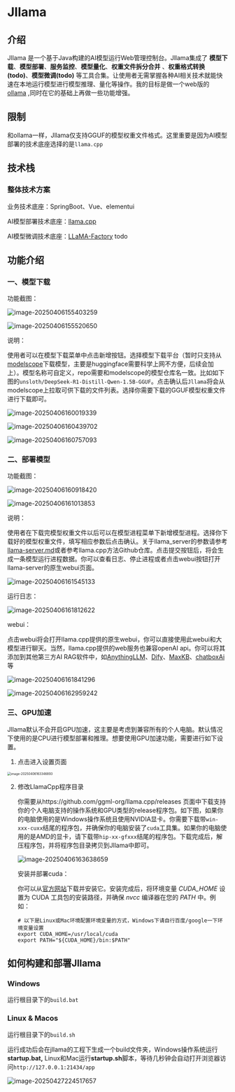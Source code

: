 # Jllama

## 介绍

Jllama 是一个基于Java构建的AI模型运行Web管理控制台。Jllama集成了 **模型下载**、**模型部署**、**服务监控**、**模型量化**、**权重文件拆分合并** 、**权重格式转换(todo)**、**模型微调(todo)** 等工具合集。让使用者无需掌握各种AI相关技术就能快速在本地运行模型进行模型推理、量化等操作。我的目标是做一个web版的[ollama](https://ollama.com) ,同时在它的基础上再做一些功能增强。

##  限制

和ollama一样，Jllama仅支持GGUF的模型权重文件格式。这里重要是因为AI模型部署的技术底座选择的是`llama.cpp`

##  技术栈

### 整体技术方案

业务技术底座：SpringBoot、Vue、elementui

AI模型部署技术底座：[llama.cpp](https://github.com/ggml-org/llama.cpp)

AI模型微调技术底座：[LLaMA-Factory](https://github.com/hiyouga/LLaMA-Factory)  todo

## 功能介绍

###  一、模型下载

功能截图： 

![image-20250406155403259](https://jerrysu232.oss-cn-shenzhen.aliyuncs.com/img/image-20250406155403259.png) 

![image-20250406155520650](https://jerrysu232.oss-cn-shenzhen.aliyuncs.com/img/image-20250406155520650.png) 

说明：

使用者可以在模型下载菜单中点击新增按钮。选择模型下载平台（暂时只支持从[modelscope](https://modelscope.cn/models)下载模型，主要是huggingface需要科学上网不方便，后续会加上）。模型名称可自定义，repo需要和modelscope的模型仓库名一致。比如如下图的`unsloth/DeepSeek-R1-Distill-Qwen-1.5B-GGUF`。点击确认后`Jllama`将会从modelscope上拉取可供下载的文件列表。选择你需要下载的GGUF模型权重文件进行下载即可。

![image-20250406160019339](https://jerrysu232.oss-cn-shenzhen.aliyuncs.com/img/image-20250406160019339.png)

![image-20250406160439702](https://jerrysu232.oss-cn-shenzhen.aliyuncs.com/img/image-20250406160439702.png)  

![image-20250406160757093](https://jerrysu232.oss-cn-shenzhen.aliyuncs.com/img/image-20250406160757093.png) 

###  二、部署模型

功能截图：

![image-20250406160918420](https://jerrysu232.oss-cn-shenzhen.aliyuncs.com/img/image-20250406160918420.png) 

![image-20250406161013853](https://jerrysu232.oss-cn-shenzhen.aliyuncs.com/img/image-20250406161013853.png) 

说明：

使用者在下载完模型权重文件以后可以在模型进程菜单下新增模型进程。选择你下载好的模型权重文件，填写相应参数后点击确认。关于llama_server的参数请参考[llama-server.md](llama-server.md)或者参考llama.cpp方法Github仓库。点击提交按钮后，将会生成一条模型运行进程数据。你可以查看日志、停止进程或者点击webui按钮打开llama-server的原生webui页面。

![image-20250406161545133](https://jerrysu232.oss-cn-shenzhen.aliyuncs.com/img/image-20250406161545133.png) 

运行日志：

![image-20250406161812622](https://jerrysu232.oss-cn-shenzhen.aliyuncs.com/img/image-20250406161812622.png) 

webui：

点击webui将会打开llama.cpp提供的原生webui，你可以直接使用此webui和大模型进行聊天。当然，llama.cpp提供的web服务也兼容openAI api。你可以将其添加到其他第三方AI RAG软件中，如[AnythingLLM](https://anythingllm.com/)、[Dify](https://dify.ai)、[MaxKB](https://maxkb.cn/)、[chatboxAi](https://chatboxai.app/)等

![image-20250406161841296](https://jerrysu232.oss-cn-shenzhen.aliyuncs.com/img/image-20250406161841296.png) 

![image-20250406162959242](https://jerrysu232.oss-cn-shenzhen.aliyuncs.com/img/image-20250406162959242.png) 

###  三、GPU加速

Jllama默认不会开启GPU加速，这主要是考虑到兼容所有的个人电脑。默认情况下使用的是CPU进行模型部署和推理。想要使用GPU加速功能，需要进行如下设置。

1. 点击进入设置页面

<img src="https://jerrysu232.oss-cn-shenzhen.aliyuncs.com/img/image-20250406163346893.png" alt="image-20250406163346893" style="zoom:50%;" /> 

2. 修改LlamaCpp程序目录

   你需要从https://github.com/ggml-org/llama.cpp/releases 页面中下载支持你的个人电脑支持的操作系统和GPU类型的release程序包。如下图，如果你的电脑使用的是Windows操作系统且使用NVIDIA显卡。你需要下载带`win-xxx-cuxx`结尾的程序包，并确保你的电脑安装了`cuda`工具集。如果你的电脑使用的是AMD的显卡，请下载带`hip-xx-gfxxx`结尾的程序包。下载完成后，解压程序包，并将程序包目录拷贝到Jllama中即可。

   ![image-20250406163638659](https://jerrysu232.oss-cn-shenzhen.aliyuncs.com/img/image-20250406163638659.png) 

   安装并部署cuda：

   你可以从[官方网站](https://developer.nvidia.com/cuda-toolkit-archive)下载并安装它。安装完成后，将环境变量 *CUDA_HOME* 设置为 CUDA 工具包的安装路径，并确保 *nvcc* 编译器在您的 *PATH* 中。例如：

   ```shell
   # 以下是Linux或Mac环境配置环境变量的方式，Windows下请自行百度/google一下环境变量设置
   export CUDA_HOME=/usr/local/cuda
   export PATH="${CUDA_HOME}/bin:$PATH"
   ```
## 如何构建和部署Jllama

### Windows

运行根目录下的`build.bat` 

###  Linux & Macos

运行根目录下的`build.sh`

运行成功后会在jllama的工程下生成一个build文件夹，Windows操作系统运行**startup.bat,** Linux和Mac运行**startup.sh**脚本，等待几秒钟会自动打开浏览器访问`http://127.0.0.1:21434/app`

![image-20250427224517657](https://jerrysu232.oss-cn-shenzhen.aliyuncs.com/img/image-20250427224517657.png) 

   

   

   







